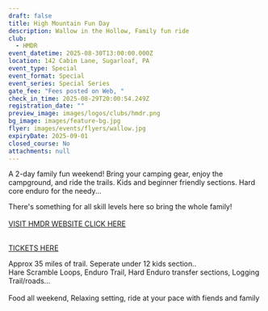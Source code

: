 ```yaml
---
draft: false
title: High Mountain Fun Day
description: Wallow in the Hollow, Family fun ride
club:
  - HMDR
event_datetime: 2025-08-30T13:00:00.000Z
location: 142 Cabin Lane, Sugarloaf, PA
event_type: Special
event_format: Special
event_series: Special Series
gate_fee: "Fees posted on Web, "
check_in_time: 2025-08-29T20:00:54.249Z
registration_date: ""
preview_image: images/logos/clubs/hmdr.png
bg_image: images/feature-bg.jpg
flyer: images/events/flyers/wallow.jpg
expiryDate: 2025-09-01
closed_course: No
attachments: null
---
```

A 2-day family fun weekend! Bring your camping gear, enjoy the campground, and ride the trails.  Kids and beginner friendly sections. Hard core enduro for the needy...

There's something for all skill levels here so bring the whole family!\
\
[VISIT HMDR WEBSITE CLICK HERE ](https://hmdr.org/wallow-in-the-hallow-family-fundays/)

\
[TICKETS HERE](https://www.hmdr.org/tickets)

  Approx 35 miles of trail. Seperate under 12 kids section.. \
Hare Scramble Loops, Enduro Trail, Hard Enduro transfer sections, Logging Trail/roads...\
\
Food all weekend,  Relaxing setting, ride at your pace with fiends and family